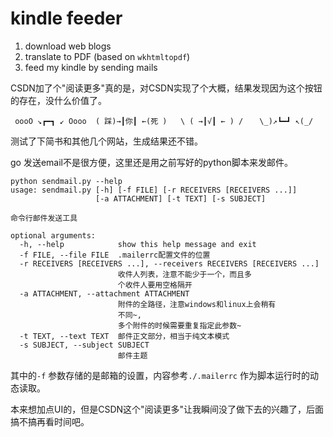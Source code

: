 # kindle feeder

1. download web blogs
2. translate to PDF (based on `wkhtmltopdf`)
3. feed my kindle by sending mails

CSDN加了个"阅读更多"真的是，对CSDN实现了个大概，结果发现因为这个按钮的存在，没什么价值了。

```
 oooO ↘┏━┓ ↙ Oooo  ( 踩)→┃你┃ ←(死 )   \ ( →┃√┃ ← ) / 　 \_)↗┗━┛ ↖(_/
```

测试了下简书和其他几个网站，生成结果还不错。

go 发送email不是很方便，这里还是用之前写好的python脚本来发邮件。
```
python sendmail.py --help
usage: sendmail.py [-h] [-f FILE] [-r RECEIVERS [RECEIVERS ...]]
                   [-a ATTACHMENT] [-t TEXT] [-s SUBJECT]

命令行邮件发送工具

optional arguments:
  -h, --help            show this help message and exit
  -f FILE, --file FILE  .mailerrc配置文件的位置
  -r RECEIVERS [RECEIVERS ...], --receivers RECEIVERS [RECEIVERS ...]
                        收件人列表，注意不能少于一个，而且多
                        个收件人要用空格隔开
  -a ATTACHMENT, --attachment ATTACHMENT
                        附件的全路径，注意windows和linux上会稍有
                        不同~,
                        多个附件的时候需要重复指定此参数~
  -t TEXT, --text TEXT  邮件正文部分，相当于纯文本模式
  -s SUBJECT, --subject SUBJECT
                        邮件主题
```

其中的`-f` 参数存储的是邮箱的设置，内容参考`./.mailerrc` 作为脚本运行时的动态读取。

本来想加点UI的，但是CSDN这个"阅读更多"让我瞬间没了做下去的兴趣了，后面搞不搞再看时间吧。
